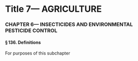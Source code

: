 
# Title 7— AGRICULTURE
### CHAPTER 6— INSECTICIDES AND ENVIRONMENTAL PESTICIDE CONTROL
#### § 136. Definitions

For purposes of this subchapter

